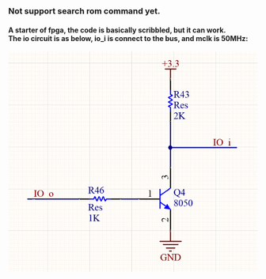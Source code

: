 ### Not support search rom command yet.

#### A starter of fpga, the code is basically scribbled, but it can work.<br>The io circuit is as below, io_i is connect to the bus, and mclk is 50MHz:<br>
![avatar](circuit.PNG)
